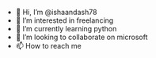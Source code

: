 - 👋 Hi, I’m @ishaandash78
- 👀 I’m interested in freelancing
- 🌱 I’m currently learning python
- 💞️ I’m looking to collaborate on microsoft
- 📫 How to reach me 

<!---
ishaandash78/ishaandash78 is a ✨ special ✨ repository because its `README.md` (this file) appears on your GitHub profile.
You can click the Preview link to take a look at your changes.
--->
